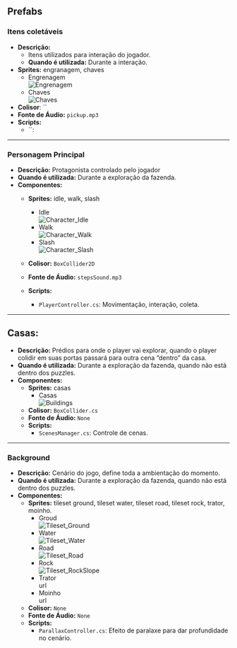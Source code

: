 ## Prefabs
### **Itens coletáveis**
- **Descrição:** 
  - Itens utilizados para interação do jogador.
  - **Quando é utilizada:** Durante a interação.
- **Sprites:** engranagem, chaves
    - Engrenagem <br>
        ![Engrenagem](https://github.com/user-attachments/assets/d8405afe-49af-4a8a-948f-da2b11cae856) <br>
    - Chaves <br>
        ![Chaves](https://github.com/user-attachments/assets/0fa03992-177f-4700-b29d-a919ea4ab9f1) <br>
- **Colisor**: ``
- **Fonte de Áudio:** `pickup.mp3`
- **Scripts:**
    - ``:
---

### Personagem Principal

- **Descrição:** Protagonista controlado pelo jogador
- **Quando é utilizada:** Durante a exploração da fazenda.
- **Componentes:**
  - **Sprites:** idle, walk, slash
      - Idle <br>
        ![Character_Idle](https://github.com/user-attachments/assets/d2beea12-59fe-483c-8348-beed7e19be69) <br>
      - Walk <br>
        ![Character_Walk](https://github.com/user-attachments/assets/80025853-65c5-49cd-95a0-2bf28b0b3633) <br>
      - Slash <br>
        ![Character_Slash](https://github.com/user-attachments/assets/be6d1f70-341e-4c83-82fc-55511e6a287d) <br>

  - **Colisor:** `BoxCollider2D`
  - **Fonte de Áudio:** `stepsSound.mp3`
  - **Scripts:**
    - `PlayerController.cs`: Movimentação, interação, coleta.

---

## Casas:
- **Descrição:** Prédios para onde o player vai explorar, quando o player colidir em suas portas passará para outra cena ”dentro” da casa.
- **Quando é utilizada:** Durante a exploração da fazenda, quando não está dentro dos puzzles.
- **Componentes:**
  - **Sprites:** casas
    - Casas <br>
      ![Buildings](https://github.com/user-attachments/assets/bedc55a1-acf5-4617-86b7-84b860e075a6) <br>
  - **Colisor:** `BoxCollider.cs`
  - **Fonte de Áudio:** `None`
  - **Scripts:**
    - `ScenesManager.cs`: Controle de cenas.
---

### Background

- **Descrição:** Cenário do jogo, define toda a ambientação do momento.
- **Quando é utilizada:** Durante a exploração da fazenda, quando não está dentro dos puzzles.
- **Componentes:**
  - **Sprites:** tileset ground, tileset water, tileset road, tileset rock, trator, moinho.
      - Groud <br>
        ![Tileset_Ground](https://github.com/user-attachments/assets/8535d754-b699-42d4-aea7-9387c093709c) <br>
      - Water <br>
        ![Tileset_Water](https://github.com/user-attachments/assets/56d2f1d6-3f71-4a31-a1fd-4eed165032a0) <br>
      - Road <br>
        ![Tileset_Road](https://github.com/user-attachments/assets/356d78a1-6c95-427e-b971-e462ef0c52b4) <br>
      - Rock <br>
        ![Tileset_RockSlope](https://github.com/user-attachments/assets/0bb0a0fd-5ec4-4941-96ce-3399a8d52760) <br>
      - Trator <br>
        url <br>
      - Moinho <br>
        url <br>
  - **Colisor:** `None`
  - **Fonte de Áudio:** `None`
  - **Scripts:**
    - `ParallaxController.cs`: Efeito de paralaxe para dar profundidade no cenário.
